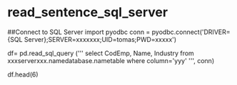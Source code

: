 # read_sentence_sql_server
##Connect to SQL Server
import pyodbc
conn = pyodbc.connect('DRIVER={SQL Server};SERVER=xxxxxxx;UID=tomas;PWD=xxxxx')

df= pd.read_sql_query ('''
select CodEmp, Name, Industry from xxxserverxxx.namedatabase.nametable where column='yyy'
''', conn)

df.head(6)
